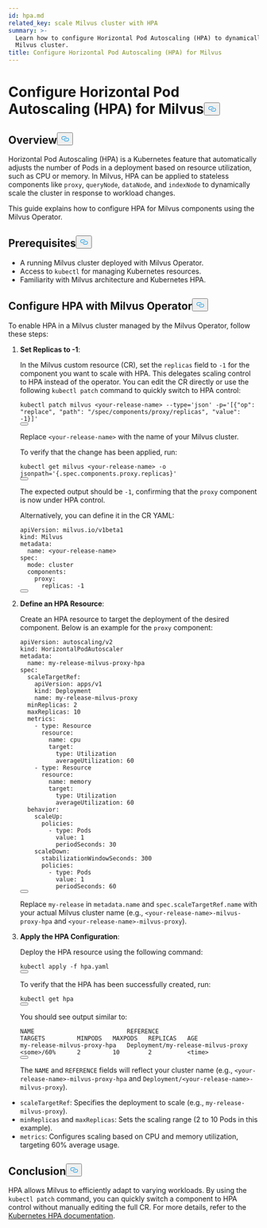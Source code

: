 ```yaml
---
id: hpa.md
related_key: scale Milvus cluster with HPA
summary: >-
  Learn how to configure Horizontal Pod Autoscaling (HPA) to dynamically scale a
  Milvus cluster.
title: Configure Horizontal Pod Autoscaling (HPA) for Milvus
---
```

<h1 id="Configure-Horizontal-Pod-Autoscaling-HPA-for-Milvus" class="common-anchor-header">Configure Horizontal Pod Autoscaling (HPA) for Milvus<button data-href="#Configure-Horizontal-Pod-Autoscaling-HPA-for-Milvus" class="anchor-icon" translate="no">
      <svg translate="no"
        aria-hidden="true"
        focusable="false"
        height="20"
        version="1.1"
        viewBox="0 0 16 16"
        width="16"
      >
        <path
          fill="#0092E4"
          fill-rule="evenodd"
          d="M4 9h1v1H4c-1.5 0-3-1.69-3-3.5S2.55 3 4 3h4c1.45 0 3 1.69 3 3.5 0 1.41-.91 2.72-2 3.25V8.59c.58-.45 1-1.27 1-2.09C10 5.22 8.98 4 8 4H4c-.98 0-2 1.22-2 2.5S3 9 4 9zm9-3h-1v1h1c1 0 2 1.22 2 2.5S13.98 12 13 12H9c-.98 0-2-1.22-2-2.5 0-.83.42-1.64 1-2.09V6.25c-1.09.53-2 1.84-2 3.25C6 11.31 7.55 13 9 13h4c1.45 0 3-1.69 3-3.5S14.5 6 13 6z"
        ></path>
      </svg>
    </button></h1><h2 id="Overview" class="common-anchor-header">Overview<button data-href="#Overview" class="anchor-icon" translate="no">
      <svg translate="no"
        aria-hidden="true"
        focusable="false"
        height="20"
        version="1.1"
        viewBox="0 0 16 16"
        width="16"
      >
        <path
          fill="#0092E4"
          fill-rule="evenodd"
          d="M4 9h1v1H4c-1.5 0-3-1.69-3-3.5S2.55 3 4 3h4c1.45 0 3 1.69 3 3.5 0 1.41-.91 2.72-2 3.25V8.59c.58-.45 1-1.27 1-2.09C10 5.22 8.98 4 8 4H4c-.98 0-2 1.22-2 2.5S3 9 4 9zm9-3h-1v1h1c1 0 2 1.22 2 2.5S13.98 12 13 12H9c-.98 0-2-1.22-2-2.5 0-.83.42-1.64 1-2.09V6.25c-1.09.53-2 1.84-2 3.25C6 11.31 7.55 13 9 13h4c1.45 0 3-1.69 3-3.5S14.5 6 13 6z"
        ></path>
      </svg>
    </button></h2><p>Horizontal Pod Autoscaling (HPA) is a Kubernetes feature that automatically adjusts the number of Pods in a deployment based on resource utilization, such as CPU or memory. In Milvus, HPA can be applied to stateless components like <code translate="no">proxy</code>, <code translate="no">queryNode</code>, <code translate="no">dataNode</code>, and <code translate="no">indexNode</code> to dynamically scale the cluster in response to workload changes.</p>
<p>This guide explains how to configure HPA for Milvus components using the Milvus Operator.</p>
<h2 id="Prerequisites" class="common-anchor-header">Prerequisites<button data-href="#Prerequisites" class="anchor-icon" translate="no">
      <svg translate="no"
        aria-hidden="true"
        focusable="false"
        height="20"
        version="1.1"
        viewBox="0 0 16 16"
        width="16"
      >
        <path
          fill="#0092E4"
          fill-rule="evenodd"
          d="M4 9h1v1H4c-1.5 0-3-1.69-3-3.5S2.55 3 4 3h4c1.45 0 3 1.69 3 3.5 0 1.41-.91 2.72-2 3.25V8.59c.58-.45 1-1.27 1-2.09C10 5.22 8.98 4 8 4H4c-.98 0-2 1.22-2 2.5S3 9 4 9zm9-3h-1v1h1c1 0 2 1.22 2 2.5S13.98 12 13 12H9c-.98 0-2-1.22-2-2.5 0-.83.42-1.64 1-2.09V6.25c-1.09.53-2 1.84-2 3.25C6 11.31 7.55 13 9 13h4c1.45 0 3-1.69 3-3.5S14.5 6 13 6z"
        ></path>
      </svg>
    </button></h2><ul>
<li>A running Milvus cluster deployed with Milvus Operator.</li>
<li>Access to <code translate="no">kubectl</code> for managing Kubernetes resources.</li>
<li>Familiarity with Milvus architecture and Kubernetes HPA.</li>
</ul>
<h2 id="Configure-HPA-with-Milvus-Operator" class="common-anchor-header">Configure HPA with Milvus Operator<button data-href="#Configure-HPA-with-Milvus-Operator" class="anchor-icon" translate="no">
      <svg translate="no"
        aria-hidden="true"
        focusable="false"
        height="20"
        version="1.1"
        viewBox="0 0 16 16"
        width="16"
      >
        <path
          fill="#0092E4"
          fill-rule="evenodd"
          d="M4 9h1v1H4c-1.5 0-3-1.69-3-3.5S2.55 3 4 3h4c1.45 0 3 1.69 3 3.5 0 1.41-.91 2.72-2 3.25V8.59c.58-.45 1-1.27 1-2.09C10 5.22 8.98 4 8 4H4c-.98 0-2 1.22-2 2.5S3 9 4 9zm9-3h-1v1h1c1 0 2 1.22 2 2.5S13.98 12 13 12H9c-.98 0-2-1.22-2-2.5 0-.83.42-1.64 1-2.09V6.25c-1.09.53-2 1.84-2 3.25C6 11.31 7.55 13 9 13h4c1.45 0 3-1.69 3-3.5S14.5 6 13 6z"
        ></path>
      </svg>
    </button></h2><p>To enable HPA in a Milvus cluster managed by the Milvus Operator, follow these steps:</p>
<ol>
<li><p><strong>Set Replicas to -1</strong>:</p>
<p>In the Milvus custom resource (CR), set the <code translate="no">replicas</code> field to <code translate="no">-1</code> for the component you want to scale with HPA. This delegates scaling control to HPA instead of the operator. You can edit the CR directly or use the following <code translate="no">kubectl patch</code> command to quickly switch to HPA control:</p>
<pre><code translate="no" class="language-bash">kubectl patch milvus &lt;your-release-name&gt; --<span class="hljs-built_in">type</span>=<span class="hljs-string">&#x27;json&#x27;</span> -p=<span class="hljs-string">&#x27;[{&quot;op&quot;: &quot;replace&quot;, &quot;path&quot;: &quot;/spec/components/proxy/replicas&quot;, &quot;value&quot;: -1}]&#x27;</span>
<button class="copy-code-btn"></button></code></pre>
<p>Replace <code translate="no">&lt;your-release-name&gt;</code> with the name of your Milvus cluster.</p>
<p>To verify that the change has been applied, run:</p>
<pre><code translate="no" class="language-bash">kubectl <span class="hljs-keyword">get</span> milvus &lt;your-release-name&gt; -o jsonpath=<span class="hljs-string">&#x27;{.spec.components.proxy.replicas}&#x27;</span>
<button class="copy-code-btn"></button></code></pre>
<p>The expected output should be <code translate="no">-1</code>, confirming that the <code translate="no">proxy</code> component is now under HPA control.</p>
<p>Alternatively, you can define it in the CR YAML:</p>
<pre><code translate="no" class="language-yaml">apiVersion: milvus.io/v1beta1
kind: Milvus
metadata:
  name: &lt;your-release-name&gt;
spec:
  mode: cluster
  components:
    proxy:
      replicas: -1
<button class="copy-code-btn"></button></code></pre></li>
<li><p><strong>Define an HPA Resource</strong>:</p>
<p>Create an HPA resource to target the deployment of the desired component. Below is an example for the <code translate="no">proxy</code> component:</p>
<pre><code translate="no" class="language-yaml">apiVersion: autoscaling/v2
kind: HorizontalPodAutoscaler
metadata:
  name: my-release-milvus-proxy-hpa
spec:
  scaleTargetRef:
    apiVersion: apps/v1
    kind: Deployment
    name: my-release-milvus-proxy
  minReplicas: 2
  maxReplicas: 10
  metrics:
    - <span class="hljs-built_in">type</span>: Resource
      resource:
        name: cpu
        target:
          <span class="hljs-built_in">type</span>: Utilization
          averageUtilization: 60
    - <span class="hljs-built_in">type</span>: Resource
      resource:
        name: memory
        target:
          <span class="hljs-built_in">type</span>: Utilization
          averageUtilization: 60
  behavior:
    scaleUp:
      policies:
        - <span class="hljs-built_in">type</span>: Pods
          value: 1
          periodSeconds: 30
    scaleDown:
      stabilizationWindowSeconds: 300
      policies:
        - <span class="hljs-built_in">type</span>: Pods
          value: 1
          periodSeconds: 60
<button class="copy-code-btn"></button></code></pre>
<p>Replace <code translate="no">my-release</code> in <code translate="no">metadata.name</code> and <code translate="no">spec.scaleTargetRef.name</code> with your actual Milvus cluster name (e.g., <code translate="no">&lt;your-release-name&gt;-milvus-proxy-hpa</code> and <code translate="no">&lt;your-release-name&gt;-milvus-proxy</code>).</p></li>
<li><p><strong>Apply the HPA Configuration</strong>:</p>
<p>Deploy the HPA resource using the following command:</p>
<pre><code translate="no" class="language-bash">kubectl apply -f hpa.yaml
<button class="copy-code-btn"></button></code></pre>
<p>To verify that the HPA has been successfully created, run:</p>
<pre><code translate="no" class="language-bash">kubectl <span class="hljs-keyword">get</span> hpa
<button class="copy-code-btn"></button></code></pre>
<p>You should see output similar to:</p>
<pre><code translate="no">NAME                          REFERENCE                            TARGETS         MINPODS   MAXPODS   REPLICAS   AGE
my-release-milvus-proxy-hpa   Deployment/my-release-milvus-proxy   &lt;some&gt;/60%      2         10        2          &lt;time&gt;
<button class="copy-code-btn"></button></code></pre>
<p>The <code translate="no">NAME</code> and <code translate="no">REFERENCE</code> fields will reflect your cluster name (e.g., <code translate="no">&lt;your-release-name&gt;-milvus-proxy-hpa</code> and <code translate="no">Deployment/&lt;your-release-name&gt;-milvus-proxy</code>).</p></li>
</ol>
<ul>
<li><code translate="no">scaleTargetRef</code>: Specifies the deployment to scale (e.g., <code translate="no">my-release-milvus-proxy</code>).</li>
<li><code translate="no">minReplicas</code> and <code translate="no">maxReplicas</code>: Sets the scaling range (2 to 10 Pods in this example).</li>
<li><code translate="no">metrics</code>: Configures scaling based on CPU and memory utilization, targeting 60% average usage.</li>
</ul>
<h2 id="Conclusion" class="common-anchor-header">Conclusion<button data-href="#Conclusion" class="anchor-icon" translate="no">
      <svg translate="no"
        aria-hidden="true"
        focusable="false"
        height="20"
        version="1.1"
        viewBox="0 0 16 16"
        width="16"
      >
        <path
          fill="#0092E4"
          fill-rule="evenodd"
          d="M4 9h1v1H4c-1.5 0-3-1.69-3-3.5S2.55 3 4 3h4c1.45 0 3 1.69 3 3.5 0 1.41-.91 2.72-2 3.25V8.59c.58-.45 1-1.27 1-2.09C10 5.22 8.98 4 8 4H4c-.98 0-2 1.22-2 2.5S3 9 4 9zm9-3h-1v1h1c1 0 2 1.22 2 2.5S13.98 12 13 12H9c-.98 0-2-1.22-2-2.5 0-.83.42-1.64 1-2.09V6.25c-1.09.53-2 1.84-2 3.25C6 11.31 7.55 13 9 13h4c1.45 0 3-1.69 3-3.5S14.5 6 13 6z"
        ></path>
      </svg>
    </button></h2><p>HPA allows Milvus to efficiently adapt to varying workloads. By using the <code translate="no">kubectl patch</code> command, you can quickly switch a component to HPA control without manually editing the full CR. For more details, refer to the <a href="https://kubernetes.io/docs/tasks/run-application/horizontal-pod-autoscale/">Kubernetes HPA documentation</a>.</p>
